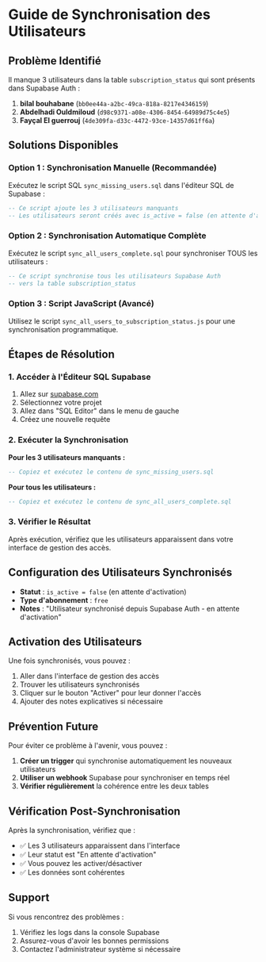 # Guide de Synchronisation des Utilisateurs

## Problème Identifié

Il manque 3 utilisateurs dans la table `subscription_status` qui sont présents dans Supabase Auth :

1. **bilal bouhabane** (`bb0ee44a-a2bc-49ca-818a-8217e4346159`)
2. **Abdelhadi Ouldmiloud** (`d98c9371-a08e-4306-8454-64989d75c4e5`) 
3. **Fayçal El guerrouj** (`4de309fa-d33c-4472-93ce-14357d61ff6a`)

## Solutions Disponibles

### Option 1 : Synchronisation Manuelle (Recommandée)

Exécutez le script SQL `sync_missing_users.sql` dans l'éditeur SQL de Supabase :

```sql
-- Ce script ajoute les 3 utilisateurs manquants
-- Les utilisateurs seront créés avec is_active = false (en attente d'activation)
```

### Option 2 : Synchronisation Automatique Complète

Exécutez le script `sync_all_users_complete.sql` pour synchroniser TOUS les utilisateurs :

```sql
-- Ce script synchronise tous les utilisateurs Supabase Auth
-- vers la table subscription_status
```

### Option 3 : Script JavaScript (Avancé)

Utilisez le script `sync_all_users_to_subscription_status.js` pour une synchronisation programmatique.

## Étapes de Résolution

### 1. Accéder à l'Éditeur SQL Supabase

1. Allez sur [supabase.com](https://supabase.com)
2. Sélectionnez votre projet
3. Allez dans "SQL Editor" dans le menu de gauche
4. Créez une nouvelle requête

### 2. Exécuter la Synchronisation

**Pour les 3 utilisateurs manquants :**
```sql
-- Copiez et exécutez le contenu de sync_missing_users.sql
```

**Pour tous les utilisateurs :**
```sql
-- Copiez et exécutez le contenu de sync_all_users_complete.sql
```

### 3. Vérifier le Résultat

Après exécution, vérifiez que les utilisateurs apparaissent dans votre interface de gestion des accès.

## Configuration des Utilisateurs Synchronisés

- **Statut** : `is_active = false` (en attente d'activation)
- **Type d'abonnement** : `free`
- **Notes** : "Utilisateur synchronisé depuis Supabase Auth - en attente d'activation"

## Activation des Utilisateurs

Une fois synchronisés, vous pouvez :

1. Aller dans l'interface de gestion des accès
2. Trouver les utilisateurs synchronisés
3. Cliquer sur le bouton "Activer" pour leur donner l'accès
4. Ajouter des notes explicatives si nécessaire

## Prévention Future

Pour éviter ce problème à l'avenir, vous pouvez :

1. **Créer un trigger** qui synchronise automatiquement les nouveaux utilisateurs
2. **Utiliser un webhook** Supabase pour synchroniser en temps réel
3. **Vérifier régulièrement** la cohérence entre les deux tables

## Vérification Post-Synchronisation

Après la synchronisation, vérifiez que :

- ✅ Les 3 utilisateurs apparaissent dans l'interface
- ✅ Leur statut est "En attente d'activation"
- ✅ Vous pouvez les activer/désactiver
- ✅ Les données sont cohérentes

## Support

Si vous rencontrez des problèmes :

1. Vérifiez les logs dans la console Supabase
2. Assurez-vous d'avoir les bonnes permissions
3. Contactez l'administrateur système si nécessaire
